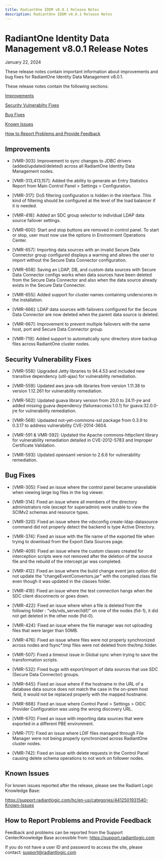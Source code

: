 ```yaml
---
title: RadiantOne IDDM v8.0.1 Release Notes
description: RadiantOne IDDM v8.0.1 Release Notes
---
```


# RadiantOne Identity Data Management v8.0.1 Release Notes

January 22, 2024

These release notes contain important information about improvements and bug fixes for RadiantOne Identity Data Management v8.0.1.

These release notes contain the following sections:

[Improvements](#improvements)

[Security Vulnerabilty Fixes](#security-vulnerability-fixes)

[Bug Fixes](#bug-fixes)

[Known Issues](#known-issues)

[How to Report Problems and Provide Feedback](#how-to-report-problems-and-provide-feedback)

## Improvements

- [VMR-303]: Improvement to sync changes to JDBC drivers (added/updated/deleted) across all RadiantOne Identity Data Management nodes. 

- [VMR-313,413,157]: Added the ability to generate an Entry Statistics Report from Main Control Panel > Settings > Configuration. 

- [VMR-317]: DoS filtering configuration is hidden in the interface. This kind of filtering should be configured at the level of the load balancer if it is needed. 

- [VMR-418]: Added an SDC group selector to individual LDAP data source failover settings. 

- [VMR-600]: Start and stop buttons are removed in control panel. To start or stop, user must now use the options in Environment Operations Center. 

- [VMR-657]: Importing data sources with an invalid Secure Data Connector group configured displays a warning and allows the user to import without the Secure Data Connector configuration. 

- [VMR-658]: Saving an LDAP, DB, and custom data sources with Secure Data Connector configs works when data sources have been deleted from the Secure Data Connector and also when the data source already exists in the Secure Data Connector. 

- [VMR-655]: Added support for cluster names containing underscores in the installation. 

- [VMR-666]: LDAP data sources with failovers configured for the Secure Data Connector are now deleted when the parent data source is deleted. 

- [VMR-667]: Improvement to prevent multiple failovers with the same host, port and Secure Data Connector group. 

- [VMR-719]: Added support to automatically sync directory store backup files across RadiantOne cluster nodes. 

## Security Vulnerability Fixes

- [VMR-558]: Upgraded Jetty libraries to 94.4.53 and included new transitive dependency (util-ajax) for vulnerability remediation. 

- [VMR-559]: Updated aws java-sdk libraries from version 1.11.38 to version 1.12.261 for vulnerability remediation. 

- [VMR-562]: Updated guava library version from 20.0 to 24.11-jre and added missing guava dependency (failureaccess:1.0.1) for guava:32.0.0-jre for vulnerability remediation. 

- [VMR-568]: Updaated not-yet-commons-ssl package from 0.3.9 to 0.3.17 to address vulnerability CVE-2014-3604. 

- [VMR-591 & VMR-592]: Updated the Apache commons-httpclient library for vulnerability remediation detailed in CVE-2012-5783 and Improper Certificate Validation. 

- [VMR-593]: Updated opensaml version to 2.6.6 for vulnerability remediation. 

## Bug Fixes

- [VMR-305]: Fixed an issue where the control panel became unavailable when viewing large log files in the log viewer. 

- [VMR-314]: Fixed an issue where all members of the directory administrators role (except for superadmin) were unable to view the SCIMv2 schemas and resource types.  

- [VMR-320]: Fixed an issue where the vdsconfig create-ldap-datasource command did not properly detect the backend is type Active Directory. 

- [VMR-374]: Fixed an issue with the file name of the exported file when trying to download from the Export Data Sources page. 

- [VMR-409]: Fixed an issue where the custom classes created for interception scripts were not removed after the deletion of the source file and the rebuild of the intercept.jar was completed.  

- [VMR-412]: Fixed an issue where the build change event jars option did not update the “changeEventConvertors.jar” with the compiled class file even though it was updated in the classes folder.  

- [VMR-419]: Fixed an issue where the test connection hangs when the SDC client disconnects or goes down. 

- [VMR-422]: Fixed an issue where when a file is deleted from the following folder : “vds/vds_server/ldif/” on one of the nodes (fid-1), it did not get deleted in the other node (fid-0). 

- [VMR-424]: Fixed an issue where the file manager was not uploading files that were larger than 50MB. 

- [VMR-476]: Fixed an issue where files were not properly synchronized across nodes and fsync*.tmp files were not deleted from the/tmp.folder. 

- [VMR-507]: Fixed a timeout issue in Global sync when trying to save the transformation scripts.  

- [VMR-532]: Fixed bugs with export/import of data sources that use SDC (Secure Data Connector) groups.  

- [VMR-645]: Fixed an issue where if the hostname in the URL of a database data source does not match the case in the on-prem host field, it would not be replaced properly with the mapped hostname.  

- [VMR-668]: Fixed an issue where Control Panel > Settings > OIDC Provider Configuration was using the wrong discovery URL. 

- [VMR-670]: Fixed an issue with importing data sources that were exported in a different PBE environment.

- [VMR-717]: Fixed an issue where LDIF files managed through File Manager were not being properly synchronized across RadiantOne cluster nodes.  

- [VMR-742]: Fixed an issue with delete requests in the Control Panel causing delete schema operations to not work on follower nodes. 

## Known Issues

For known issues reported after the release, please see the Radiant Logic Knowledge Base: 

https://support.radiantlogic.com/hc/en-us/categories/4412501931540-Known-Issues

## How to Report Problems and Provide Feedback

Feedback and problems can be reported from the Support Center/Knowledge Base accessible from: https://support.radiantlogic.com

If you do not have a user ID and password to access the site, please contact: support@radiantlogic.com
